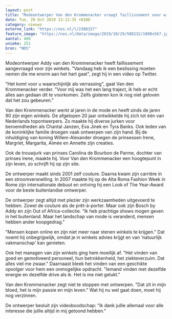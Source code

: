 ```yaml
---
layout: post
title: "Modeontwerper Van den Krommenacker vraagt faillissement voor winkels aan"
date: Tue, 29 Oct 2019 13:12:35 +0100
category: nieuws
externe_link: "https://nos.nl/l/2308157"
feature_image: "https://nos.nl/data/image/2019/10/29/588232/1008x567.jpg"
aantal: 400
unieke: 251
bron: "NOS"
---
```


<p>Modeontwerper Addy van den Krommenacker heeft faillissement aangevraagd voor zijn winkels. "Vandaag heb ik een beslissing moeten nemen die me enorm aan het hart gaat", zegt hij in een video op Twitter. </p>
<p>"Het komt voor u waarschijnlijk als verrassing", gaat Van den Krommenacker verder. "Voor mij was het een lang traject, ik heb er echt alles aan gedaan dit te voorkomen. Zelfs gisteren kon ik nog niet geloven dat het zou gebeuren."</p>
<p>Van den Krommenacker werkt al jaren in de mode en heeft sinds de jaren 90 zijn eigen winkels. De afgelopen 20 jaar ontwikkelde hij zich tot één van Nederlands topontwerpers. Zo maakte hij diverse jurken voor beroemdheden als Chantal Janzen, Eva Jinek en Tyra Banks. Ook leden van de koninklijke familie droegen vaak ontwerpen van zijn hand. Bij de inhuldiging van koning Willem-Alexander droegen de prinsessen Irene, Margriet, Margarita, Aimée en Annette zijn creaties.</p>
<p>Ook de trouwjurk van prinses Carolina de Bourbon de Parme, dochter van prinses Irene, maakte hij. Voor Van den Krommenacker een hoogtepunt in zijn leven, zo schrijft hij op zijn site.</p>
<p>De ontwerper maakt sinds 2001 zelf couture. Daarna kwam zijn carrière in een stroomversnelling. In 2007 maakte hij op de Alta Roma Fashion Week in Rome zijn internationale debuut en ontving hij een Look of The Year-Award voor de beste buitenlandse ontwerper.</p>
<p>De ontwerper zegt altijd met plezier zijn werkzaamheden uitgevoerd te hebben. Zowel de couture als de prêt-à-porter. Maar ook zijn Bosch by Addy en zijn Out of Africa-collectie. "Ik heb prachtige shows mogen geven in het buitenland. Maar het landschap van mode is veranderd, mensen hebben ander koopgedrag."</p>
<p>"Mensen kopen online en zijn niet meer naar stenen winkels te krijgen." Dat noemt hij onbegrijpelijk, omdat je in winkels advies krijgt en van 'natuurlijk vakmanschap' kan genieten.</p>
<p>Ook het managen van zijn winkels ging hem moeilijk af. "Het vinden van goed en gemotiveerd personeel, hun betrokkenheid, het ziekteverzuim. Dat alles viel me zwaar." Daarnaast bleek het vinden van een geschikte opvolger voor hem een onmogelijke opdracht. "Iemand vinden met dezelfde energie en dezelfde drive als ik. Het is me niet gelukt."</p>
<p>Van den Krommenacker zegt niet te stoppen met ontwerpen. "Dat zit in mijn bloed, het is mijn passie en mijn leven." Wat hij nu wel gaat doen, moet hij nog verzinnen.</p>
<p>De ontwerper besluit zijn videoboodschap: "Ik dank jullie allemaal voor alle interesse die jullie altijd in mij getoond hebben."</p>
